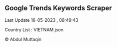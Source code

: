 

## Google Trends Keywords Scraper 
 
Last Update 16-05-2023 , 08:49:43

Country List :
VIETNAM.json



© Abdul Muttaqin 
